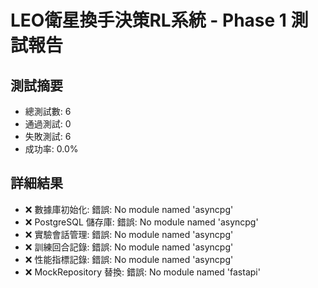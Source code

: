 
# LEO衛星換手決策RL系統 - Phase 1 測試報告

## 測試摘要
- 總測試數: 6
- 通過測試: 0
- 失敗測試: 6
- 成功率: 0.0%

## 詳細結果
- ❌ 數據庫初始化: 錯誤: No module named 'asyncpg'
- ❌ PostgreSQL 儲存庫: 錯誤: No module named 'asyncpg'
- ❌ 實驗會話管理: 錯誤: No module named 'asyncpg'
- ❌ 訓練回合記錄: 錯誤: No module named 'asyncpg'
- ❌ 性能指標記錄: 錯誤: No module named 'asyncpg'
- ❌ MockRepository 替換: 錯誤: No module named 'fastapi'
